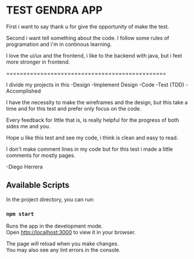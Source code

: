 # TEST GENDRA APP

First i want to say thank u for give the opportunity 
of make the test. 

Second i want tell something about the code.
I follow some rules of programation and i'm in
continous learning.

I love the ui/ux and the frontend, i like to
the backend with java, but i feel more stronger
in frontend.

===============================================

I divide my projects in this
    -Design
    -Implement Design
    -Code
    -Test (TDD)
    -Accomplished

I have the necessity to make the wireframes
and the design, but this take a time and
for this test and prefer only focus on the
code.

Every feedback for little that is, is really
helpful for the progress of both sides
me and you.

Hope u like this test and see my code, i think
is clean and easy to read.

I don't make comment lines in my code but for
this test i made a little comments for mostly
pages. 

-Diego Herrera

## Available Scripts

In the project directory, you can run:

### `npm start`

Runs the app in the development mode.\
Open [http://localhost:3000](http://localhost:3000) to view it in your browser.

The page will reload when you make changes.\
You may also see any lint errors in the console.

